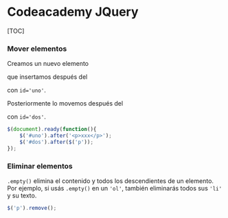 # Codeacademy JQuery

[TOC]

### Mover elementos

Creamos un nuevo elemento <p> que insertamos después del <div> con `id='uno'`.

Posteriormente lo movemos después del <div> con `id='dos'`.

```javascript
$(document).ready(function(){
    $('#uno').after('<p>xxx</p>');
    $('#dos').after($('p'));
});
```

### Eliminar elementos

`.empty()` elimina el contenido y todos los descendientes de un elemento. Por ejemplo, si usás `.empty()` en un `'ol'`, también eliminarás todos sus `'li'` y su texto.
```javascript
$('p').remove();
```
